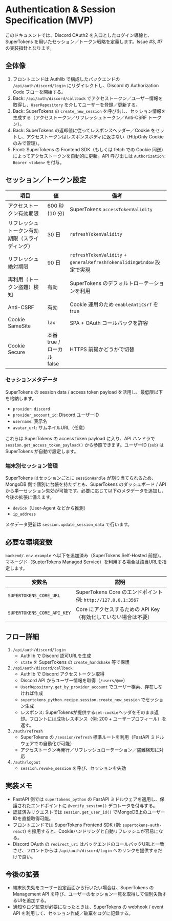# Authentication & Session Specification (MVP)

このドキュメントでは、Discord OAuth2 を入口としたログイン導線と、SuperTokens を用いたセッション／トークン戦略を定義します。Issue #3, #7 の実装指針となります。

## 全体像

1. フロントエンドは Authlib で構成したバックエンドの `/api/auth/discord/login` にリダイレクトし、Discord の Authorization Code フローを開始する。
2. Back: `/api/auth/discord/callback` でアクセストークン／ユーザー情報を取得し、`UserRepository` を介してユーザーを登録／更新する。
3. Back: SuperTokens の `create_new_session` を呼び出し、セッション情報を生成する（アクセストークン／リフレッシュトークン／Anti-CSRF トークン）。
4. Back: SuperTokens の返却値に従ってレスポンスヘッダー／Cookie をセットし、アクセストークンはレスポンスボディに返さない（HttpOnly Cookie のみで管理）。
5. Front: SuperTokens の Frontend SDK（もしくは fetch での Cookie 同送）によってアクセストークンを自動的に更新。API 呼び出しは `Authorization: Bearer <token>` を付与。

## セッション／トークン設定

| 項目 | 値 | 備考 |
| --- | --- | --- |
| アクセストークン有効期限 | 600 秒 (10 分) | SuperTokens `accessTokenValidity` |
| リフレッシュトークン有効期限（スライディング） | 30 日 | `refreshTokenValidity` |
| リフレッシュ絶対期限 | 90 日 | `refreshTokenValidity` + `generalRefreshTokenSlidingWindow` 設定で実現 |
| 再利用（トークン盗難）検知 | 有効 | SuperTokens のデフォルトローテーションを利用 |
| Anti-CSRF | 有効 | Cookie 運用のため `enableAntiCsrf` を true |
| Cookie SameSite | `lax` | SPA + OAuth コールバックを許容 |
| Cookie Secure | 本番 true / ローカル false | HTTPS 前提かどうかで切替 |

### セッションメタデータ

SuperTokens の session data / access token payload を活用し、最低限以下を格納します。

- `provider`: `discord`
- `provider_account_id`: Discord ユーザーID
- `username`: 表示名
- `avatar_url`: サムネイルURL（任意）

これらは SuperTokens の access token payload に入り、API ハンドラで `session.get_access_token_payload()` から参照できます。ユーザーID (`sub`) は SuperTokens が自動で設定します。

### 端末別セッション管理

SuperTokens はセッションごとに `sessionHandle` が割り当てられるため、MongoDB 側で個別に台帳を持たずとも、SuperTokens のダッシュボード / API から単一セッション失効が可能です。必要に応じて以下のメタデータを追加し、今後の拡張に備えます。

- `device`（User-Agent などから推測）
- `ip_address`

メタデータ更新は `session.update_session_data` で行います。

## 必要な環境変数

`backend/.env.example` へ以下を追加済み（SuperTokens Self-Hosted 前提）。マネージド（SupterTokens Managed Service）を利用する場合は該当URLを指定します。

| 変数名 | 説明 |
| --- | --- |
| `SUPERTOKENS_CORE_URL` | SuperTokens Core のエンドポイント例: `http://127.0.0.1:3567` |
| `SUPERTOKENS_CORE_API_KEY` | Core にアクセスするための API Key（有効化していない場合は不要） |

## フロー詳細

1. `/api/auth/discord/login`
   - Authlib で Discord 認可URLを生成
   - `state` を SuperTokens の `create_handshake` 等で保護
2. `/api/auth/discord/callback`
   - Authlib で Discord アクセストークン取得
   - Discord API からユーザー情報を取得（`/users/@me`）
   - `UserRepository.get_by_provider_account` でユーザー検索、存在しなければ作成
   - `supertokens_python.recipe.session.create_new_session` でセッション生成
   - レスポンス: SuperTokensが提供する`set-cookie`ヘッダをそのまま返却。フロントには成功レスポンス（例: 200 + ユーザープロフィール）を返す。
3. `/auth/refresh`
   - SuperTokens の `/session/refresh` 標準ルートを利用（FastAPI ミドルウェアでの自動化が可能）
   - アクセストークン再発行／リフレッシュローテーション／盗難検知に対応
4. `/auth/logout`
   - `session.revoke_session` を呼び、セッションを失効

## 実装メモ

- FastAPI 側では `supertokens_python` の FastAPI ミドルウェアを適用し、保護されたエンドポイントに `@verify_session()` デコレータを付与する。
- 認証済みリクエストでは `session.get_user_id()` でMongoDB上のユーザーIDを直接取得可能。
- フロントエンドでは SuperTokens Frontend SDK (例: `supertokens-auth-react`) を採用すると、Cookieハンドリングと自動リフレッシュが容易になる。
- Discord OAuth の `redirect_uri` はバックエンドのコールバックURLと一致させ、フロントからは `/api/auth/discord/login` へのリンクを提供するだけで良い。

## 今後の拡張

- 端末別失効をユーザー設定画面から行いたい場合は、SuperTokens の Management API を呼び、ユーザーのセッション一覧を取得して個別失効するUIを追加する。
- 通知やログ監査が必要になったときは、SuperTokens の webhook / event API を利用して、セッション作成／破棄をログに記録する。

